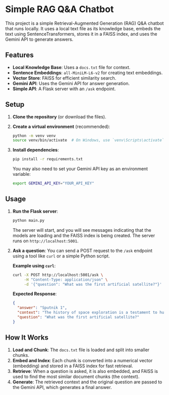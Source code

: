 # Simple RAG Q&A Chatbot

This project is a simple Retrieval-Augmented Generation (RAG) Q&A chatbot that runs locally. It uses a local text file as its knowledge base, embeds the text using SentenceTransformers, stores it in a FAISS index, and uses the Gemini API to generate answers.

## Features

- **Local Knowledge Base**: Uses a `docs.txt` file for context.
- **Sentence Embeddings**: `all-MiniLM-L6-v2` for creating text embeddings.
- **Vector Store**: FAISS for efficient similarity search.
- **Gemini API**: Uses the Gemini API for answer generation.
- **Simple API**: A Flask server with an `/ask` endpoint.

## Setup

1.  **Clone the repository** (or download the files).

2.  **Create a virtual environment** (recommended):
    ```bash
    python -m venv venv
    source venv/bin/activate  # On Windows, use `venv\Scripts\activate`
    ```

3.  **Install dependencies**:
    ```bash
    pip install -r requirements.txt
    ```
    You may also need to set your Gemini API key as an environment variable:
    ```bash
    export GEMINI_API_KEY="YOUR_API_KEY"
    ```

## Usage

1.  **Run the Flask server**:
    ```bash
    python main.py
    ```
    The server will start, and you will see messages indicating that the models are loading and the FAISS index is being created. The server runs on `http://localhost:5001`.

2.  **Ask a question**:
    You can send a POST request to the `/ask` endpoint using a tool like `curl` or a simple Python script.

    **Example using `curl`**:
    ```bash
    curl -X POST http://localhost:5001/ask \
         -H "Content-Type: application/json" \
         -d '{"question": "What was the first artificial satellite?"}'
    ```

    **Expected Response**:
    ```json
    {
      "answer": "Sputnik 1",
      "context": "The history of space exploration is a testament to human curiosity and ingenuity. It began in the mid-20th century with the launch of the first artificial satellite, Sputnik 1, by the Soviet Union in 1957. This event marked the beginning of the Space Race, a period of intense competition between the United States and the Soviet Union. Key milestones include the first human in space, Yuri Gagarin, in 1961, and the first human on the Moon, Neil Armstrong, in 1969.",
      "question": "What was the first artificial satellite?"
    }
    ```

## How It Works

1.  **Load and Chunk**: The `docs.txt` file is loaded and split into smaller chunks.
2.  **Embed and Index**: Each chunk is converted into a numerical vector (embedding) and stored in a FAISS index for fast retrieval.
3.  **Retrieve**: When a question is asked, it is also embedded, and FAISS is used to find the most similar document chunks (the context).
4.  **Generate**: The retrieved context and the original question are passed to the Gemini API, which generates a final answer.
